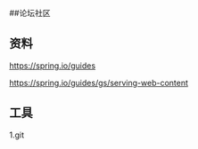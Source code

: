 ##论坛社区

## 资料
https://spring.io/guides

https://spring.io/guides/gs/serving-web-content

## 工具
1.git